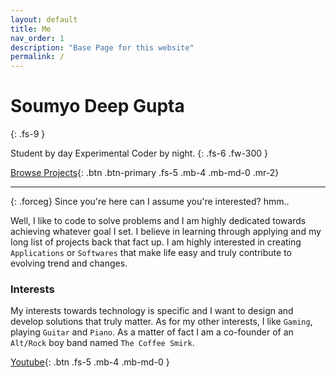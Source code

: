 ```yaml
---
layout: default
title: Me
nav_order: 1
description: "Base Page for this website"
permalink: /
---
```


# Soumyo Deep Gupta
{: .fs-9 }

Student by day Experimental Coder by night.
{: .fs-6 .fw-300 }

[Browse Projects][projects]{: .btn .btn-primary .fs-5 .mb-4 .mb-md-0 .mr-2}


---

{: .forceg}
Since you're here can I assume you're interested? hmm..


Well, I like to code to solve problems and I am highly dedicated towards achieving whatever goal I set. I believe in learning through applying and my long list of projects back that fact up. I am highly interested in creating `Applications` or `Softwares` that make life easy and truly contribute to evolving trend and changes.

### Interests

My interests towards technology is specific and I want to design and develop solutions that truly matter. As for my other interests, I like `Gaming`, playing `Guitar` and `Piano`. As a matter of fact I am a co-founder of an `Alt/Rock` boy band named `The Coffee Smirk`.

[Youtube][youtube]{: .btn .fs-5 .mb-4 .mb-md-0 }



[projects]: https://d33p0st.in/projects/
[youtube]: https://www.youtube.com/channel/UC7CMTMp5-uHrSdH_7pBIEXg